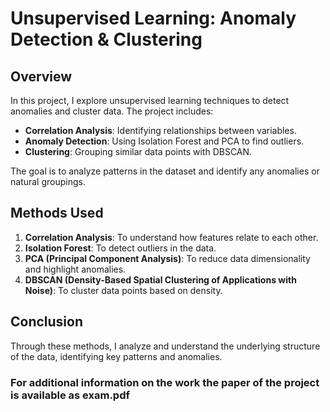 # Unsupervised Learning: Anomaly Detection & Clustering

## Overview

In this project, I explore unsupervised learning techniques to detect anomalies and cluster data. The project includes:

- **Correlation Analysis**: Identifying relationships between variables.
- **Anomaly Detection**: Using Isolation Forest and PCA to find outliers.
- **Clustering**: Grouping similar data points with DBSCAN.

The goal is to analyze patterns in the dataset and identify any anomalies or natural groupings.

## Methods Used

1. **Correlation Analysis**: To understand how features relate to each other.
2. **Isolation Forest**: To detect outliers in the data.
3. **PCA (Principal Component Analysis)**: To reduce data dimensionality and highlight anomalies.
4. **DBSCAN (Density-Based Spatial Clustering of Applications with Noise)**: To cluster data points based on density.

## Conclusion

Through these methods, I analyze and understand the underlying structure of the data, identifying key patterns and anomalies.


### For additional information on the work the paper of the project is available as exam.pdf
